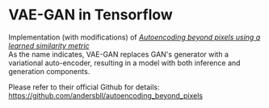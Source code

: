 # VAE-GAN in Tensorflow
Implementation (with modifications) of [*Autoencoding beyond pixels using a learned similarity metric*](https://arxiv.org/abs/1512.09300)  
As the name indicates, VAE-GAN replaces GAN's generator with a variational auto-encoder, resulting in a model with both inference and generation components. 

Please refer to their official Github for details: https://github.com/andersbll/autoencoding_beyond_pixels


